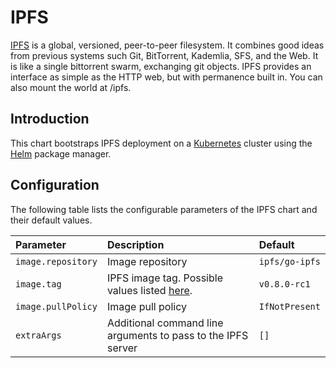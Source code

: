 IPFS
=====

[IPFS](https://ipfs.io) is a global, versioned, peer-to-peer filesystem. It combines good ideas from previous systems such Git, BitTorrent, Kademlia, SFS, and the Web. It is like a single bittorrent swarm, exchanging git objects. IPFS provides an interface as simple as the HTTP web, but with permanence built in. You can also mount the world at /ipfs.

Introduction
------------

This chart bootstraps IPFS deployment on a [Kubernetes](http://kubernetes.io) cluster using the [Helm](https://helm.sh) package manager.


Configuration
-------------

The following table lists the configurable parameters of the IPFS chart and their default values.

| Parameter                                        | Description                                                                                                                             | Default                          |
|:-------------------------------------------------|:----------------------------------------------------------------------------------------------------------------------------------------|:---------------------------------|
| `image.repository`                               | Image repository                                                                                                                        | `ipfs/go-ipfs`                    |
| `image.tag`                                      | IPFS image tag. Possible values listed [here](https://hub.docker.com/r/ipfs/go-ipfs/tags).                                              | `v0.8.0-rc1`   |
| `image.pullPolicy`                               | Image pull policy                                                                                                                       | `IfNotPresent`                   |
| `extraArgs`                                      | Additional command line arguments to pass to the IPFS server                                                                            | `[]`                             |
